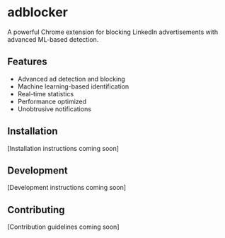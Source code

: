 # adblocker

A powerful Chrome extension for blocking LinkedIn advertisements with advanced ML-based detection.

## Features
- Advanced ad detection and blocking
- Machine learning-based identification
- Real-time statistics
- Performance optimized
- Unobtrusive notifications

## Installation
[Installation instructions coming soon]

## Development
[Development instructions coming soon]

## Contributing
[Contribution guidelines coming soon]
